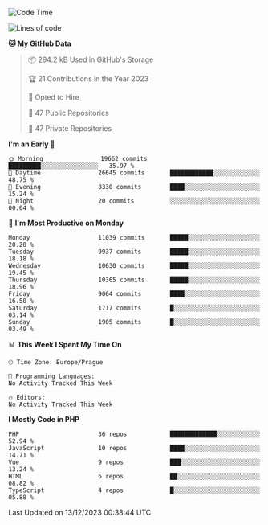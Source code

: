 <!--START_SECTION:waka-->
![Code Time](http://img.shields.io/badge/Code%20Time-1%2C583%20hrs%2058%20mins-blue)

![Lines of code](https://img.shields.io/badge/From%20Hello%20World%20I%27ve%20Written-17.4%20million%20lines%20of%20code-blue)

**🐱 My GitHub Data** 

> 📦 294.2 kB Used in GitHub's Storage 
 > 
> 🏆 21 Contributions in the Year 2023
 > 
> 💼 Opted to Hire
 > 
> 📜 47 Public Repositories 
 > 
> 🔑 47 Private Repositories 
 > 
**I'm an Early 🐤** 

```text
🌞 Morning                19662 commits       █████████░░░░░░░░░░░░░░░░   35.97 % 
🌆 Daytime                26645 commits       ████████████░░░░░░░░░░░░░   48.75 % 
🌃 Evening                8330 commits        ████░░░░░░░░░░░░░░░░░░░░░   15.24 % 
🌙 Night                  20 commits          ░░░░░░░░░░░░░░░░░░░░░░░░░   00.04 % 
```
📅 **I'm Most Productive on Monday** 

```text
Monday                   11039 commits       █████░░░░░░░░░░░░░░░░░░░░   20.20 % 
Tuesday                  9937 commits        █████░░░░░░░░░░░░░░░░░░░░   18.18 % 
Wednesday                10630 commits       █████░░░░░░░░░░░░░░░░░░░░   19.45 % 
Thursday                 10365 commits       █████░░░░░░░░░░░░░░░░░░░░   18.96 % 
Friday                   9064 commits        ████░░░░░░░░░░░░░░░░░░░░░   16.58 % 
Saturday                 1717 commits        █░░░░░░░░░░░░░░░░░░░░░░░░   03.14 % 
Sunday                   1905 commits        █░░░░░░░░░░░░░░░░░░░░░░░░   03.49 % 
```


📊 **This Week I Spent My Time On** 

```text
🕑︎ Time Zone: Europe/Prague

💬 Programming Languages: 
No Activity Tracked This Week

🔥 Editors: 
No Activity Tracked This Week
```

**I Mostly Code in PHP** 

```text
PHP                      36 repos            █████████████░░░░░░░░░░░░   52.94 % 
JavaScript               10 repos            ████░░░░░░░░░░░░░░░░░░░░░   14.71 % 
Vue                      9 repos             ███░░░░░░░░░░░░░░░░░░░░░░   13.24 % 
HTML                     6 repos             ██░░░░░░░░░░░░░░░░░░░░░░░   08.82 % 
TypeScript               4 repos             █░░░░░░░░░░░░░░░░░░░░░░░░   05.88 % 
```




 Last Updated on 13/12/2023 00:38:44 UTC
<!--END_SECTION:waka-->
<!--
**AlexKratky/AlexKratky** is a ✨ _special_ ✨ repository because its `README.md` (this file) appears on your GitHub profile.

Here are some ideas to get you started:

- 🔭 I’m currently working on ...
- 🌱 I’m currently learning ...
- 👯 I’m looking to collaborate on ...
- 🤔 I’m looking for help with ...
- 💬 Ask me about ...
- 📫 How to reach me: ...
- 😄 Pronouns: ...
- ⚡ Fun fact: ...
-->
